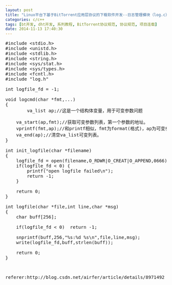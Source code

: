 ```yaml
---
layout: post
title: "Linux平台下基于BitTorrent应用层协议的下载软件开发--日志管理模块（log.c）"
categories: c/c++
tags: [bt开发, dht开发, 系列教程, BitTorrent协议规范, 协议规范, 项目连载]
date: 2014-11-13 17:40:30
---
```


<pre name="code" class="cpp">#include &lt;stdio.h&gt;
#include &lt;unistd.h&gt;
#include &lt;stdlib.h&gt;
#include &lt;string.h&gt;
#include &lt;sys/stat.h&gt;
#include &lt;sys/types.h&gt;
#include &lt;fcntl.h&gt;
#include &quot;log.h&quot;

int logfile_fd = -1;

void logcmd(char *fmt,...)
{
        va_list ap;//这是一个结构体变量，用于可变参数问题

	va_start(ap,fmt);//获取可变参数列表，第一个参数的地址。
	vprintf(fmt,ap);//和printf相似，fmt为format(格式)，ap为可变参数列表，通过vprintf将其打印出来。
	va_end(ap);//清空va_list可变列表。
}

int init_logfile(char *filename)
{
	logfile_fd = open(filename,O_RDWR|O_CREAT|O_APPEND,0666);
	if(logfile_fd &lt; 0) {
		printf(&quot;open logfile failed\n&quot;);
		return -1;
	}

	return 0;
}

int logfile(char *file,int line,char *msg)
{
	char buff[256];

	if(logfile_fd &lt; 0)  return -1;

	snprintf(buff,256,&quot;%s:%d %s\n&quot;,file,line,msg);
	write(logfile_fd,buff,strlen(buff));
	
	return 0;
}
</pre><br>



<pre>
referer:http://blog.csdn.net/airfer/article/details/8971492
</pre>
